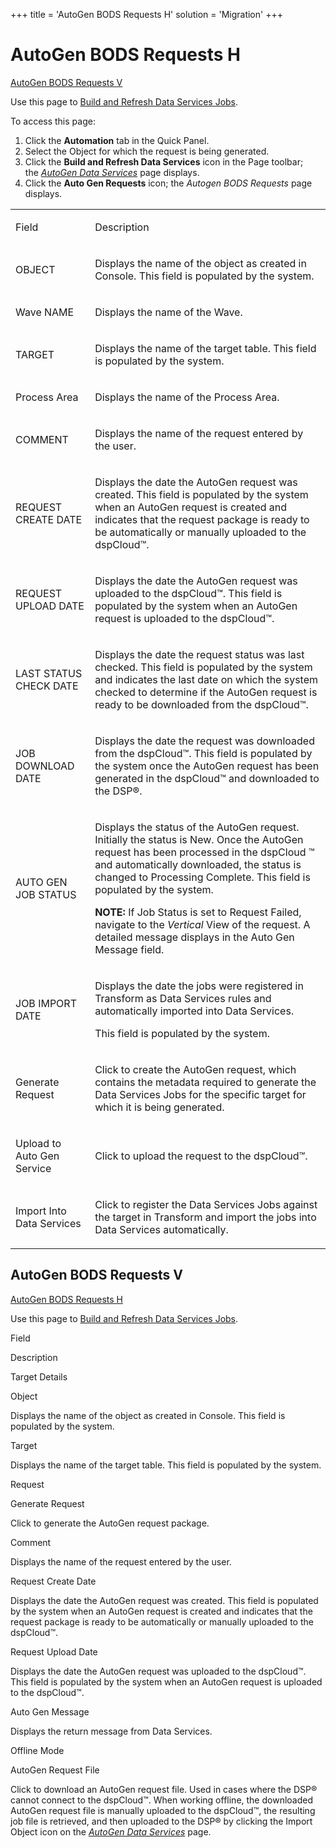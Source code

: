 +++
title = 'AutoGen BODS Requests H'
solution = 'Migration'
+++

# AutoGen BODS Requests H

[AutoGen BODS Requests V](#AutoGen_BODS_Requests_V)

<div class="use">

Use this page to [Build and Refresh Data Services
Jobs](../Use_Cases/Build_and_Refresh_DS_Jobs.htm).

</div>

To access this page:

1.  Click the **Automation** tab in the Quick Panel.
2.  Select the Object for which the request is being generated.
3.  Click the **Build and Refresh Data Services** icon in the Page
    toolbar; the *[AutoGen Data
    Services](AutoGen_Data_Services.htm)* page displays.
4.  Click the **Auto Gen Requests** icon; the *Autogen BODS
    Requests* page displays.

<table>
<tbody>
<tr class="odd">
<td><p>Field</p></td>
<td><p>Description</p></td>
</tr>
<tr class="even">
<td><p>OBJECT</p></td>
<td><p>Displays the name of the object as created in Console. This field is populated by the system.</p></td>
</tr>
<tr class="odd">
<td><p>Wave NAME</p></td>
<td><p>Displays the name of the Wave.</p></td>
</tr>
<tr class="even">
<td><p>TARGET</p></td>
<td><p>Displays the name of the target table. This field is populated by the system.</p></td>
</tr>
<tr class="odd">
<td><p>Process Area</p></td>
<td><p>Displays the name of the Process Area.</p></td>
</tr>
<tr class="even">
<td><p>COMMENT</p></td>
<td><p>Displays the name of the request entered by the user.</p></td>
</tr>
<tr class="odd">
<td><p>REQUEST CREATE DATE</p></td>
<td><p>Displays the date the AutoGen request was created. This field is populated by the system when an AutoGen request is created and indicates that the request package is ready to be automatically or manually uploaded to the dspCloud™.</p></td>
</tr>
<tr class="even">
<td><p>REQUEST UPLOAD DATE</p></td>
<td><p>Displays the date the AutoGen request was uploaded to the dspCloud™. This field is populated by the system when an AutoGen request is uploaded to the dspCloud™.</p></td>
</tr>
<tr class="odd">
<td><p>LAST STATUS CHECK DATE</p></td>
<td><p>Displays the date the request status was last checked. This field is populated by the system and indicates the last date on which the system checked to determine if the AutoGen request is ready to be downloaded from the dspCloud™.</p></td>
</tr>
<tr class="even">
<td><p>JOB DOWNLOAD DATE</p></td>
<td><p>Displays the date the request was downloaded from the dspCloud™. This field is populated by the system once the AutoGen request has been generated in the dspCloud™ and downloaded to the DSP®.</p></td>
</tr>
<tr class="odd">
<td><p>AUTO GEN JOB STATUS</p></td>
<td><p>Displays the status of the AutoGen request. Initially the status is New. Once the AutoGen request has been processed in the dspCloud ™ and automatically downloaded, the status is changed to Processing Complete. This field is populated by the system.</p>
<p><strong>NOTE:</strong> If Job Status is set to Request Failed, navigate to the <span style="font-style: italic;">Vertical</span> View of the request. A detailed message displays in the Auto Gen Message field.</p></td>
</tr>
<tr class="even">
<td><p>JOB IMPORT DATE</p></td>
<td><p>Displays the date the jobs were registered in Transform as Data Services rules and automatically imported into Data Services.</p>
<p>This field is populated by the system.</p></td>
</tr>
<tr class="odd">
<td><p>Generate Request</p></td>
<td><p>Click to create the AutoGen request, which contains the metadata required to generate the Data Services Jobs for the specific target for which it is being generated.</p></td>
</tr>
<tr class="even">
<td><p>Upload to Auto Gen Service</p></td>
<td><p>Click to upload the request to the dspCloud™.</p></td>
</tr>
<tr class="odd">
<td><p>Import Into Data Services</p></td>
<td><p>Click to register the Data Services Jobs against the target in Transform and import the jobs into Data Services automatically.</p></td>
</tr>
</tbody>
</table>

## <span id="AutoGen_BODS_Requests_V"></span>AutoGen BODS Requests V

[AutoGen BODS Requests H](#)

<div class="use">

Use this page to [Build and Refresh Data Services
Jobs](../Use_Cases/Build_and_Refresh_DS_Jobs.htm).

</div>

Field

Description

Target Details

Object

Displays the name of the object as created in Console. This field is
populated by the system.

Target

Displays the name of the target table. This field is populated by the
system.

Request

Generate Request

Click to generate the AutoGen request package.

Comment

Displays the name of the request entered by the user.

Request Create Date

Displays the date the AutoGen request was created. This field is
populated by the system when an AutoGen request is created and indicates
that the request package is ready to be automatically or manually
uploaded to the dspCloud™.

Request Upload Date

Displays the date the AutoGen request was uploaded to the dspCloud™.
This field is populated by the system when an AutoGen request is
uploaded to the dspCloud™.

Auto Gen Message

Displays the return message from Data Services.

Offline Mode

AutoGen Request File

Click to download an AutoGen request file. Used in cases where the DSP®
cannot connect to the dspCloud™. When working offline, the downloaded
AutoGen request file is manually uploaded to the dspCloud™, the
resulting job file is retrieved, and then uploaded to the DSP® by
clicking the Import Object icon on the *[AutoGen Data
Services](AutoGen_Data_Services.htm)* page.
